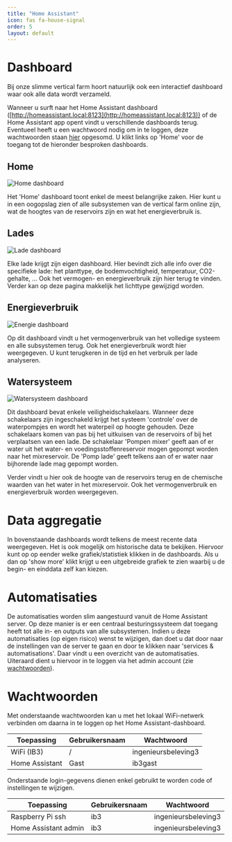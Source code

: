 ```yaml
---
title: "Home Assistant"
icon: fas fa-house-signal
order: 5
layout: default
---
```


# Dashboard

Bij onze slimme vertical farm hoort natuurlijk ook een interactief dashboard waar ook alle data wordt verzameld. 

Wanneer u surft naar het Home Assistant dashboard ([http://homeassistant.local:8123](http://homeassistant.local:8123)) of de Home Assistant app opent vindt u verschillende dashboards terug. Eventueel heeft u een wachtwoord nodig om in te loggen, deze wachtwoorden staan [hier](#wachtwoorden) opgesomd. U klikt links op 'Home' voor de toegang tot de hieronder besproken dashboards.

## Home

<img src="{{ '/assets/img/HomeAssistant/Home.png' | relative_url }}" alt="Home dashboard" />

Het 'Home' dashboard toont enkel de meest belangrijke zaken. Hier kunt u in een oogopslag zien of alle subsystemen van de vertical farm online zijn, wat de hoogtes van de reservoirs zijn en wat het energieverbruik is.

## Lades

<img src="{{ '/assets/img/HomeAssistant/Lade_1.png' | relative_url }}" alt="Lade dashboard" />

Elke lade krijgt zijn eigen dashboard. Hier bevindt zich alle info over die specifieke lade: het planttype, de bodemvochtigheid, temperatuur, CO2-gehalte, ... Ook het vermogen- en energieverbruik zijn hier terug te vinden. Verder kan op deze pagina makkelijk het lichttype gewijzigd worden.

## Energieverbruik

<img src="{{ '/assets/img/HomeAssistant/Energie.png' | relative_url }}" alt="Energie dashboard" />

Op dit dashboard vindt u het vermogenverbruik van het volledige systeem en alle subsystemen terug. Ook het energieverbruik wordt hier weergegeven. U kunt terugkeren in de tijd en het verbruik per lade analyseren.

## Watersysteem

<img src="{{ '/assets/img/HomeAssistant/HomeAssistantWater.png' | relative_url }}" alt="Watersysteem dashboard" />

Dit dashboard bevat enkele veiligheidschakelaars. Wanneer deze schakelaars zijn ingeschakeld krijgt het systeem 'controle' over de waterpompjes en wordt het waterpeil op hoogte gehouden. Deze schakelaars komen van pas bij het uitkuisen van de reservoirs of bij het verplaatsen van een lade. De schakelaar 'Pompen mixer' geeft aan of er water uit het water- en voedingsstoffenreservoir mogen gepompt worden naar het mixreservoir. De 'Pomp lade' geeft telkens aan of er water naar bijhorende lade mag gepompt worden.

Verder vindt u hier ook de hoogte van de reservoirs terug en de chemische waarden van het water in het mixreservoir. Ook het vermogenverbruik en energieverbruik worden weergegeven.

# Data aggregatie

In bovenstaande dashboards wordt telkens de meest recente data weergegeven. Het is ook mogelijk om historische data te bekijken. Hiervoor kunt op op eender welke grafiek/statistiek klikken in de dashboards. Als u dan op 'show more' klikt krijgt u een uitgebreide grafiek te zien waarbij u de begin- en einddata zelf kan kiezen.

# Automatisaties

De automatisaties worden slim aangestuurd vanuit de Home Assistant server. Op deze manier is er een centraal besturingssysteem dat toegang heeft tot alle in- en outputs van alle subsystemen. Indien u deze automatisaties (op eigen risico) wenst te wijzigen, dan doet u dat door naar de instellingen van de server te gaan en door te klikken naar 'services & automatisations'. Daar vindt u een overzicht van de automatisaties. Uiteraard dient u hiervoor in te loggen via het admin account (zie [wachtwoorden](#wachtwoorden)).

# Wachtwoorden

Met onderstaande wachtwoorden kan u met het lokaal WiFi-netwerk verbinden om daarna in te loggen op het Home Assistant-dashboard. 

| Toepassing           | Gebruikersnaam | Wachtwoord           |
|----------------------|----------------|----------------------|
| WiFi (IB3)           | /              | ingenieursbeleving3  |
| Home Assistant       | Gast           | ib3gast              |


Onderstaande login-gegevens dienen enkel gebruikt te worden code of instellingen te wijzigen.

| Toepassing           | Gebruikersnaam | Wachtwoord           |
|----------------------|----------------|----------------------|
| Raspberry Pi ssh     | ib3            | ingenieursbeleving3  |
| Home Assistant admin | ib3            | ingenieursbeleving3  |